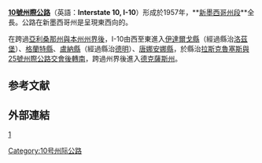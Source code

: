**[10號州際公路](../Page/10號州際公路.md "wikilink")**（英語：**Interstate 10,
I-10**）形成於1957年，**[新墨西哥州段](../Page/新墨西哥州.md "wikilink")**全長。公路在新墨西哥州是呈現東西向的。

在跨過[亞利桑那州與本州州界後](../Page/亞利桑那州.md "wikilink")，I-10由西至東進入[伊達爾戈縣](../Page/伊達爾戈縣_\(新墨西哥州\).md "wikilink")（經過縣治[洛茲堡](https://zh.wikipedia.org/wiki/洛茲堡_\(新墨西哥州\) "wikilink")）、[格蘭特縣](../Page/格蘭特縣_\(新墨西哥州\).md "wikilink")、[盧納縣](../Page/盧納縣.md "wikilink")（經過縣治[德明](../Page/德明_\(新墨西哥州\).md "wikilink")）、[唐娜安娜縣](../Page/唐娜安娜縣.md "wikilink")，於縣治[拉斯克魯塞斯與](https://zh.wikipedia.org/wiki/拉斯克魯塞斯_\(新墨西哥州\) "wikilink")[25號州際公路交會後轉南](../Page/25號州際公路.md "wikilink")，跨過州界後進入[德克薩斯州](https://zh.wikipedia.org/wiki/德克薩斯州 "wikilink")。

## 参考文献

## 外部連結

[1](https://roadtrippers.com/trips/14292259)

[Category:10号州际公路](https://zh.wikipedia.org/wiki/Category:10号州际公路 "wikilink")